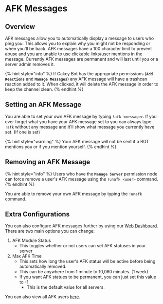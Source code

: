 # AFK Messages

## Overview

AFK messages allow you to automatically display a message to users who ping you. This allows you to explain why you might not be responding or when you'll be back. AFK messages have a 100 character limit to prevent abuse and you are unable to use clickable links/user mentions in the message. Currently AFK messages are permanent and will last until you or a server admin removes it.

{% hint style="info" %}
If Cakey Bot has the appropriate permissions \(**`Add Reactions`** and **`Manage Messages`**\) any AFK message will have a trashcan reaction added to it. When clicked, it will delete the AFK message in order to keep the channel clean.
{% endhint %}

## Setting an AFK Message

You are able to set your own AFK message by typing `!afk <message>`. If you ever forget what you have your AFK message set to you can always type `!afk` without any message and it'll show what message you currently have set. \(If one is set\)

{% hint style="warning" %}
Your AFK message will not be sent if a BOT mentions you or if you mention yourself.
{% endhint %}

## Removing an AFK Message

{% hint style="info" %}
Users who have the **`Manage Server`** permission node can force remove a user's AFK message using the `!unafk <user>` command.
{% endhint %}

You are able to remove your own AFK message by typing the `!unafk` command.

## Extra Configurations

You can also configure AFK messages further by using our [Web Dashboard](https://cakeybot.app/dashboard/public). There are two main options you can change:

1. AFK Module Status
   * This toggles whether or not users can set AFK statuses in your server
2. Max AFK Time
   * This sets how long the user's AFK status will be active before being automatically removed.
   * This can be anywhere from 1 minute to 10,080 minutes. \(1 week\)
   * If you want AFK statues to be permanent, you can just set this value to -1.
     * This is the default value for all servers.

You can also view all AFK users [here](https://cakeybot.app/dashboard/public/afk-list).

